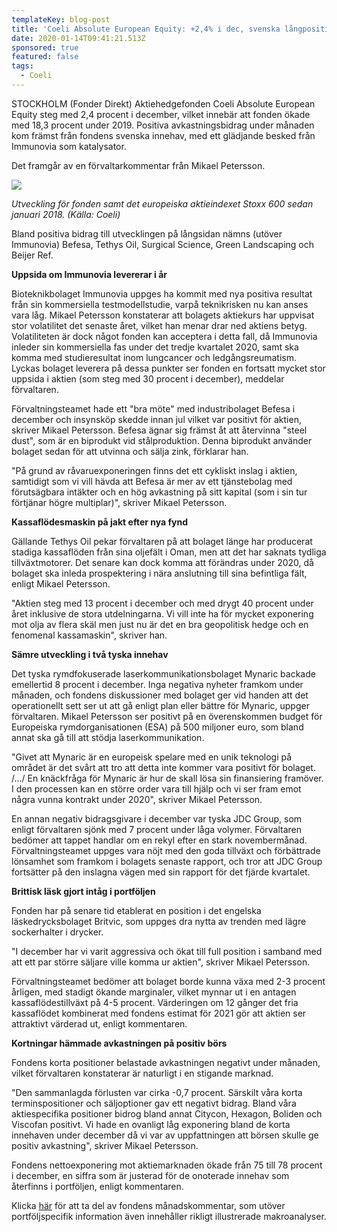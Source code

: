 ```yaml
---
templateKey: blog-post
title: 'Coeli Absolute European Equity: +2,4% i dec, svenska långpositioner i täten'
date: 2020-01-14T09:41:21.513Z
sponsored: true
featured: false
tags:
  - Coeli
---
```

STOCKHOLM (Fonder Direkt) Aktiehedgefonden Coeli Absolute European Equity steg med 2,4 procent i december, vilket innebär att fonden ökade med 18,3 procent under 2019. Positiva avkastningsbidrag under månaden kom främst från fondens svenska innehav, med ett glädjande besked från Immunovia som katalysator.

Det framgår av en förvaltarkommentar från Mikael Petersson.

![](/img/absolute.png)

*Utveckling för fonden samt det europeiska aktieindexet Stoxx 600 sedan januari 2018. (Källa: Coeli)*

Bland positiva bidrag till utvecklingen på långsidan nämns (utöver Immunovia) Befesa, Tethys Oil, Surgical Science, Green Landscaping och Beijer Ref.

**Uppsida om Immunovia levererar i år**

Bioteknikbolaget Immunovia uppges ha kommit med nya positiva resultat från sin kommersiella testmodellstudie, varpå teknikrisken nu kan anses vara låg. Mikael Petersson konstaterar att bolagets aktiekurs har uppvisat stor volatilitet det senaste året, vilket han menar drar ned aktiens betyg. Volatiliteten är dock något fonden kan acceptera i detta fall, då Immunovia inleder sin kommersiella fas under det tredje kvartalet 2020, samt ska komma med studieresultat inom lungcancer och ledgångsreumatism. Lyckas bolaget leverera på dessa punkter ser fonden en fortsatt mycket stor uppsida i aktien (som steg med 30 procent i december), meddelar förvaltaren.

Förvaltningsteamet hade ett "bra möte" med industribolaget Befesa i december och insynsköp skedde innan jul vilket var positivt för aktien, skriver Mikael Petersson. Befesa ägnar sig främst åt att återvinna "steel dust", som är en biprodukt vid stålproduktion. Denna biprodukt använder bolaget sedan för att utvinna och sälja zink, förklarar han.

"På grund av råvaruexponeringen finns det ett cykliskt inslag i aktien, samtidigt som vi vill hävda att Befesa är mer av ett tjänstebolag med förutsägbara intäkter och en hög avkastning på sitt kapital (som i sin tur förtjänar högre multiplar)", skriver Mikael Petersson.

**Kassaflödesmaskin på jakt efter nya fynd**

Gällande Tethys Oil pekar förvaltaren på att bolaget länge har producerat stadiga kassaflöden från sina oljefält i Oman, men att det har saknats tydliga tillväxtmotorer. Det senare kan dock komma att förändras under 2020, då bolaget ska inleda prospektering i nära anslutning till sina befintliga fält, enligt Mikael Petersson.

"Aktien steg med 13 procent i december och med drygt 40 procent under året inklusive de stora utdelningarna. Vi vill inte ha för mycket exponering mot olja av flera skäl men just nu är det en bra geopolitisk hedge och en fenomenal kassamaskin", skriver han.

**Sämre utveckling i två tyska innehav**

Det tyska rymdfokuserade laserkommunikationsbolaget Mynaric backade emellertid 8 procent i december. Inga negativa nyheter framkom under månaden, och fondens diskussioner med bolaget ger vid handen att det operationellt sett ser ut att gå enligt plan eller bättre för Mynaric, uppger förvaltaren. Mikael Petersson ser positivt på en överenskommen budget för Europeiska rymdorganisationen (ESA) på 500 miljoner euro, som bland annat ska gå till att stödja laserkommunikation.

"Givet att Mynaric är en europeisk spelare med en unik teknologi på området är det svårt att tro att detta inte kommer vara positivt för bolaget. /.../ En knäckfråga för Mynaric är hur de skall lösa sin finansiering framöver. I den processen kan en större order vara till hjälp och vi ser fram emot några vunna kontrakt under 2020", skriver Mikael Petersson.

En annan negativ bidragsgivare i december var tyska JDC Group, som enligt förvaltaren sjönk med 7 procent under låga volymer. Förvaltaren bedömer att tappet handlar om en rekyl efter en stark novembermånad. Förvaltningsteamet uppges vara nöjt med den goda tillväxt och förbättrade lönsamhet som framkom i bolagets senaste rapport, och tror att JDC Group fortsätter på den inslagna vägen med sin rapport för det fjärde kvartalet.

**Brittisk läsk gjort intåg i portföljen**

Fonden har på senare tid etablerat en position i det engelska läskedrycksbolaget Britvic, som uppges dra nytta av trenden med lägre sockerhalter i drycker.

"I december har vi varit aggressiva och ökat till full position i samband med att ett par större säljare ville komma ur aktien", skriver Mikael Petersson.

Förvaltningsteamet bedömer att bolaget borde kunna växa med 2-3 procent årligen, med stadigt ökande marginaler, vilket mynnar ut i en antagen kassaflödestillväxt på 4-5 procent. Värderingen om 12 gånger det fria kassaflödet kombinerat med fondens estimat för 2021 gör att aktien ser attraktivt värderad ut, enligt kommentaren.

**Kortningar hämmade avkastningen på positiv börs**

Fondens korta positioner belastade avkastningen negativt under månaden, vilket förvaltaren konstaterar är naturligt i en stigande marknad.

"Den sammanlagda förlusten var cirka -0,7 procent. Särskilt våra korta terminspositioner och säljoptioner gav ett negativt bidrag. Bland våra aktiespecifika positioner bidrog bland annat Citycon, Hexagon, Boliden och Viscofan positivt. Vi hade en ovanligt låg exponering bland de korta innehaven under december då vi var av uppfattningen att börsen skulle ge positiv avkastning", skriver Mikael Petersson.

Fondens nettoexponering mot aktiemarknaden ökade från 75 till 78 procent i december, en siffra som är justerad för de onoterade innehav som återfinns i portföljen, enligt kommentaren.

Klicka [här](https://coeli.se/vara-fonder/coeli-absolute-european-equity/forvaltarkommentarer/forvaltarkommentar-coeli-absolute-european-equity-december-2019/) för att ta del av fondens månadskommentar, som utöver portföljspecifik information även innehåller rikligt illustrerade makroanalyser.
